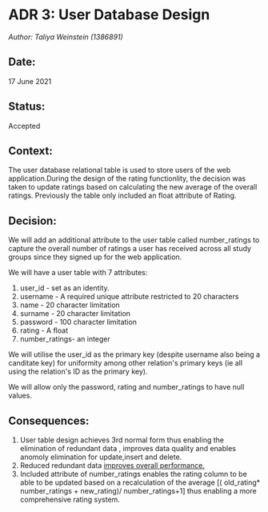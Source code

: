 # ADR 3: User Database Design 
_Author: Taliya Weinstein (1386891)_

## Date: 
17 June 2021


## Status: 
Accepted

## Context:
The user database relational table is used to store users of the web application.During the design of the rating functionlity, the decision was taken to update ratings based on calculating the new average of the overall ratings. Previously the table only included an float attribute of Rating. 


## Decision:
 We will add an additional attribute to the user table called number_ratings to capture the overall number of ratings a user has received across all study groups since they signed up for the web application.

 We will have a user table with 7 attributes: 
 1. user_id - set as an identity.
 2. username - A required unique attribute restricted to 20 characters 
 3. name - 20 character limitation
 4. surname  - 20 character limitation
 5. password - 100 character limitation
 6. rating - A float 
 7. number_ratings- an integer

 We will utilise the user_id as the primary key (despite username also being a canditate key) for uniformity among other relation's primary keys (ie all using the relation's ID as the primary key).

We will allow only the password, rating and number_ratings to have null values. 

## Consequences:
1. User table design achieves 3rd normal form thus enabling the elimination of redundant data , improves data quality and enables anomoly elimination for update,insert and delete.
2. Reduced redundant data [improves overall performance.](https://www.educba.com/third-normal-form/)
3. Included attribute of number_ratings enables the rating column to be able to be updated based on a recalculation of the average [( old_rating* number_ratings + new_rating)/ number_ratings+1] thus enabling a more comprehensive rating system. 